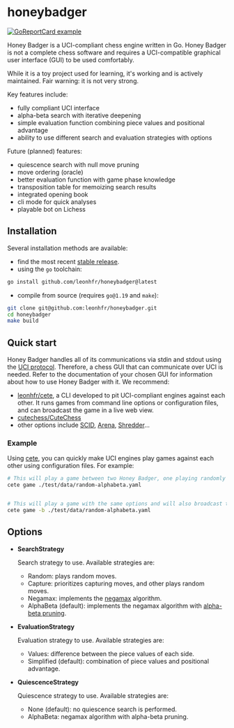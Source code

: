 # honeybadger

[![GoReportCard example](https://goreportcard.com/badge/github.com/leonhfr/honeybadger)](https://goreportcard.com/report/github.com/leonhfr/honeybadger)

Honey Badger is a UCI-compliant chess engine written in Go. Honey Badger is not a complete chess software and requires a UCI-compatible graphical user interface (GUI) to be used comfortably.

While it is a toy project used for learning, it's working and is actively maintained. Fair warning: it is not very strong.

Key features include:

- fully compliant UCI interface
- alpha-beta search with iterative deepening
- simple evaluation function combining piece values and positional advantage
- ability to use different search and evaluation strategies with options

Future (planned) features:

- quiescence search with null move pruning
- move ordering (oracle)
- better evaluation function with game phase knowledge
- transposition table for memoizing search results
- integrated opening book
- cli mode for quick analyses
- playable bot on Lichess

## Installation

Several installation methods are available:

- find the most recent [stable release](https://github.com/leonhfr/honeybadger/releases).
- using the `go` toolchain:

```sh
go install github.com/leonhfr/honeybadger@latest
```

- compile from source (requires `go@1.19` and `make`):

```sh
git clone git@github.com:leonhfr/honeybadger.git
cd honeybadger
make build
```

## Quick start

Honey Badger handles all of its communications via stdin and stdout using the [UCI protocol](https://backscattering.de/chess/uci/). Therefore, a chess GUI that can communicate over UCI is needed. Refer to the documentation of your chosen GUI for information about how to use Honey Badger with it. We recommend:

- [leonhfr/cete](https://github.com/leonhfr/honeybadger), a CLI developed to pit UCI-compliant engines against each other. It runs games from command line options or configuration files, and can broadcast the game in a live web view.
- [cutechess/CuteChess](https://github.com/cutechess/cutechess)
- other options include [SCID](http://scid.sourceforge.net/), [Arena](http://www.playwitharena.de/), [Shredder](https://www.shredderchess.com/)...

### Example

Using [cete](https://github.com/leonhfr/honeybadger), you can quickly make UCI engines play games against each other using configuration files. For example:

```sh
# This will play a game between two Honey Badger, one playing randomly and the other using negamax with alpha-beta pruning
cete game ./test/data/random-alphabeta.yaml


# This will play a game with the same options and will also broadcast the game in a web view
cete game -b ./test/data/random-alphabeta.yaml
```

## Options

- **SearchStrategy**

  Search strategy to use. Available strategies are:

  - Random: plays random moves.
  - Capture: prioritizes capturing moves, and other plays random moves.
  - Negamax: implements the [negamax](https://en.wikipedia.org/wiki/Negamax) algorithm.
  - AlphaBeta (default): implements the negamax algorithm with [alpha-beta pruning](https://en.wikipedia.org/wiki/Alpha-beta_pruning).

- **EvaluationStrategy**

  Evaluation strategy to use. Available strategies are:

  - Values: difference between the piece values of each side.
  - Simplified (default): combination of piece values and positional advantage.

- **QuiescenceStrategy**

  Quiescence strategy to use. Available strategies are:

  - None (default): no quiescence search is performed.
  - AlphaBeta: negamax algorithm with alpha-beta pruning.
